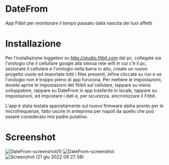 # DateFrom
App Fitbit per monitorare il tempo passato dalla nascita dei tuoi affetti

# Installazione


Per l'installazione loggatevi su http://studio.fitbit.com dal pc, collegate sia l'orologio che il cellullare google alla stessa rete wifi in cui c'è il pc, sezionate il cellulare e l'orologio nella barra in alto, create un nuovo progetto vuoto ed importate tutti i files presenti, infine cliccate su run e se l'orologio non  è troppo pieno di app funziona.
Per mettere le impostazioni, dovete aprire le impostazioni del fitibit sul cellulare, tappare su menù sviluppatore, tappare su DateFrom in app trasferite in locale, tappare su impostazioni, ed impostare i dati  e, per sicurezza, sincronizzare il Fitbit.

L'app è stata testata appositamente sul nuovo firmware alpha pronto per le microfrequenze, fatto uscire in anteprima per napoli da quello che può essere considerato mio padre putativo.

# Screenshot
![DateFrom-screenshot(1)](https://user-images.githubusercontent.com/49764967/174743014-22906867-1b70-41e7-b9db-535f9d7aefe7.png)
![DateFrom-screenshot](https://user-images.githubusercontent.com/49764967/174743021-ebea6107-74c2-4c9d-9bf7-84cc38de537a.png)
![Screenshot (21 giu 2022 09 27 58)](https://user-images.githubusercontent.com/49764967/174743127-e3eade81-c6a5-474e-b9bb-5c2bc7a5749c.png)

